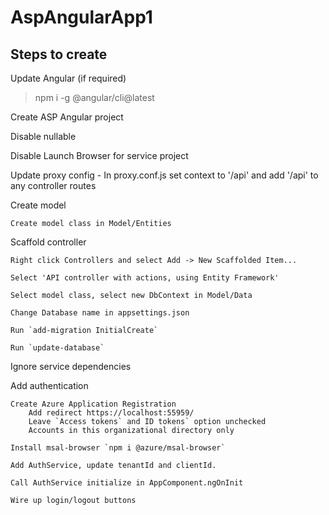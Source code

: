 # AspAngularApp1

## Steps to create

Update Angular (if required)

> npm i -g @angular/cli@latest

Create ASP Angular project

Disable nullable

Disable Launch Browser for service project

Update proxy config - In proxy.conf.js set context to '/api' and add '/api' to any controller routes

Create model

	Create model class in Model/Entities

Scaffold controller

	Right click Controllers and select Add -> New Scaffolded Item...

	Select 'API controller with actions, using Entity Framework'

	Select model class, select new DbContext in Model/Data

	Change Database name in appsettings.json

	Run `add-migration InitialCreate`

	Run `update-database`

Ignore service dependencies

Add authentication

	Create Azure Application Registration
		Add redirect https://localhost:55959/
		Leave `Access tokens` and ID tokens` option unchecked
		Accounts in this organizational directory only

	Install msal-browser `npm i @azure/msal-browser`

	Add AuthService, update tenantId and clientId.

	Call AuthService initialize in AppComponent.ngOnInit

	Wire up login/logout buttons





